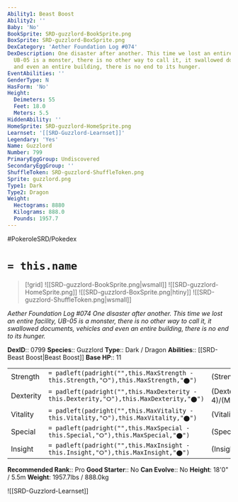 ```yaml
---
Ability1: Beast Boost
Ability2: ''
Baby: 'No'
BookSprite: SRD-guzzlord-BookSprite.png
BoxSprite: SRD-guzzlord-BoxSprite.png
DexCategory: 'Aether Foundation Log #074'
DexDescription: One disaster after another. This time we lost an entire facility,
  UB-05 is a monster, there is no other way to call it, it swallowed documents, vehicles
  and even an entire building, there is no end to its hunger.
EventAbilities: ''
GenderType: N
HasForm: 'No'
Height:
  Deimeters: 55
  Feet: 18.0
  Meters: 5.5
HiddenAbility: ''
HomeSprite: SRD-guzzlord-HomeSprite.png
Learnset: '[[SRD-Guzzlord-Learnset]]'
Legendary: 'Yes'
Name: Guzzlord
Number: 799
PrimaryEggGroup: Undiscovered
SecondaryEggGroup: ''
ShuffleToken: SRD-guzzlord-ShuffleToken.png
Sprite: guzzlord.png
Type1: Dark
Type2: Dragon
Weight:
  Hectograms: 8880
  Kilograms: 888.0
  Pounds: 1957.7
---
```


#PokeroleSRD/Pokedex

# `= this.name`

> [!grid]
> ![[SRD-guzzlord-BookSprite.png|wsmall]]
> ![[SRD-guzzlord-HomeSprite.png]]
> ![[SRD-guzzlord-BoxSprite.png|htiny]]
> ![[SRD-guzzlord-ShuffleToken.png|wsmall]]


*Aether Foundation Log #074*
*One disaster after another. This time we lost an entire facility, UB-05 is a monster, there is no other way to call it, it swallowed documents, vehicles and even an entire building, there is no end to its hunger.*

**DexID**:: 0799
**Species**:: Guzzlord
**Type**:: Dark / Dragon
**Abilities**:: [[SRD-Beast Boost|Beast Boost]]
**Base HP**:: 11

|           |                                                                                        |                                          |
| --------- | -------------------------------------------------------------------------------------- | ---------------------------------------- |
| Strength  | `= padleft(padright("",this.MaxStrength - this.Strength,"⭘"),this.MaxStrength,"⬤")`    | (Strength::6)/(MaxStrength::6)   |
| Dexterity | `= padleft(padright("",this.MaxDexterity - this.Dexterity,"⭘"),this.MaxDexterity,"⬤")` | (Dexterity:: 4)/(MaxDexterity::4) |
| Vitality  | `= padleft(padright("",this.MaxVitality - this.Vitality,"⭘"),this.MaxVitality,"⬤")`    | (Vitality::4)/(MaxVitality::4)   |
| Special   | `= padleft(padright("",this.MaxSpecial - this.Special,"⭘"),this.MaxSpecial,"⬤")`       | (Special::6)/(MaxSpecial::6)     |
| Insight   | `= padleft(padright("",this.MaxInsight - this.Insight,"⭘"),this.MaxInsight,"⬤")`       | (Insight::4)/(MaxInsight::4)     |


**Recommended Rank**:: Pro
**Good Starter**:: No
**Can Evolve**:: No
**Height**: 18'0" / 5.5m
**Weight**: 1957.7lbs / 888.0kg

![[SRD-Guzzlord-Learnset]]